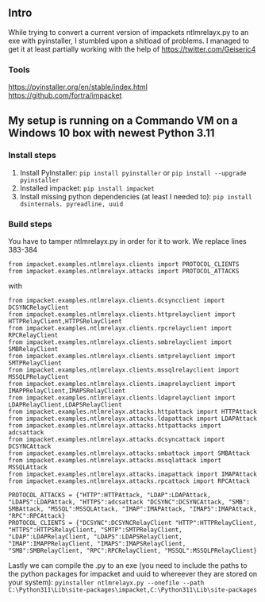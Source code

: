 ## Intro
While trying to convert a current version of impackets ntlmrelayx.py to an exe with pyinstaller, I stumbled upon a shitload of problems.
I managed to get it at least partially working with the help of https://twitter.com/Geiseric4

### Tools
https://pyinstaller.org/en/stable/index.html
https://github.com/fortra/impacket

## My setup is running on a Commando VM on a Windows 10 box with newest Python 3.11
### Install steps
1. Install PyInstaller:
  ``pip install pyinstaller`` or ``pip install --upgrade pyinstaller``
2. Installed impacket:
  ``pip install impacket``
3. Install missing python dependencies (at least I needed to):
  ``pip install dsinternals. pyreadline, uuid``
  
### Build steps
You have to tamper ntlmrelayx.py in order for it to work. We replace lines 383-384
```
from impacket.examples.ntlmrelayx.clients import PROTOCOL_CLIENTS
from impacket.examples.ntlmrelayx.attacks import PROTOCOL_ATTACKS
```

with

```
from impacket.examples.ntlmrelayx.clients.dcsyncclient import DCSYNCRelayClient
from impacket.examples.ntlmrelayx.clients.httprelayclient import HTTPRelayClient,HTTPSRelayClient
from impacket.examples.ntlmrelayx.clients.rpcrelayclient import RPCRelayClient
from impacket.examples.ntlmrelayx.clients.smbrelayclient import SMBRelayClient
from impacket.examples.ntlmrelayx.clients.smtprelayclient import SMTPRelayClient
from impacket.examples.ntlmrelayx.clients.mssqlrelayclient import MSSQLPRelayClient
from impacket.examples.ntlmrelayx.clients.imaprelayclient import IMAPPRelayClient,IMAPSRelayClient
from impacket.examples.ntlmrelayx.clients.ldaprelayclient import LDAPRelayClient,LDAPSRelayClient
from impacket.examples.ntlmrelayx.attacks.httpattack import HTTPAttack
from impacket.examples.ntlmrelayx.attacks.ldapattack import LDAPAttack
from impacket.examples.ntlmrelayx.attacks.httpattacks import adcsattack
from impacket.examples.ntlmrelayx.attacks.dcsyncattack import DCSYNCAttack
from impacket.examples.ntlmrelayx.attacks.smbattack import SMBAttack
from impacket.examples.ntlmrelayx.attacks.mssqlattack import MSSQLAttack
from impacket.examples.ntlmrelayx.attacks.imapattack import IMAPAttack
from impacket.examples.ntlmrelayx.attacks.rpcattack import RPCAttack
        
PROTOCOL_ATTACKS = {"HTTP":HTTPAttack, "LDAP":LDAPAttack, "LDAPS":LDAPAttack, "HTTPS":adcsattack "DCSYNC":DCSYNCAttack, "SMB": SMBAttack, "MSSQL":MSSQLAttack, "IMAP":IMAPAttack, "IMAPS":IMAPAttack, "RPC":RPCAttack}
PROTOCOL_CLIENTS = {"DCSYNC":DCSYNCRelayClient "HTTP":HTTPRelayClient, "HTTPS":HTTPSRelayClient, "SMTP":SMTPRelayClient, "LDAP":LDAPRelayClient, "LDAPS":LDAPSRelayClient, "IMAP":IMAPPRelayClient, "IMAPS":IMAPSRelayClient, "SMB":SMBRelayClient, "RPC":RPCRelayClient, "MSSQL":MSSQLPRelayClient}
```

Lastly we can compile the .py to an exe (you need to include the paths to the python packages for impacket and uuid to whereever they are stored on your system):
``pyinstaller ntlmrelayx.py --onefile --path C:\Python311\Lib\site-packages\impacket,C:\Python311\Lib\site-packages``
